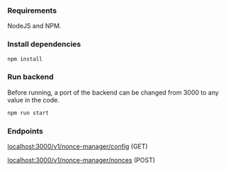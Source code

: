 ### Requirements

NodeJS and NPM.

### Install dependencies

```bash
npm install
```

### Run backend

Before running, a port of the backend can be changed from 3000 to any value in the code.

```bash
npm run start
```

### Endpoints

[localhost:3000/v1/nonce-manager/config](http://localhost:3000/v1/nonce-manager/config) (GET)

[localhost:3000/v1/nonce-manager/nonces](http://localhost:3000/v1/nonce-manager/nonces) (POST)
